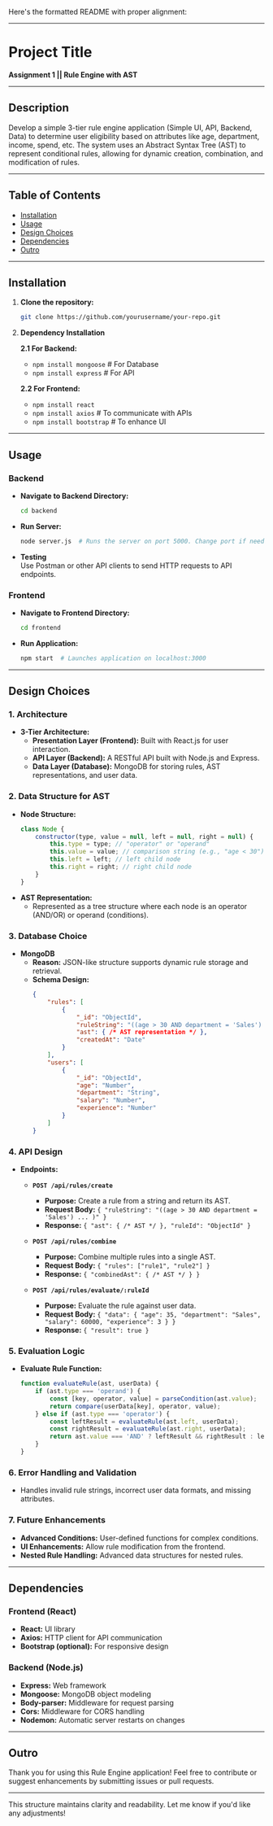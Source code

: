 Here's the formatted README with proper alignment:

---

# Project Title  
**Assignment 1 || Rule Engine with AST**

---

## Description
Develop a simple 3-tier rule engine application (Simple UI, API, Backend, Data) to determine user eligibility based on attributes like age, department, income, spend, etc. The system uses an Abstract Syntax Tree (AST) to represent conditional rules, allowing for dynamic creation, combination, and modification of rules.

---

## Table of Contents
- [Installation](#installation)
- [Usage](#usage)
- [Design Choices](#design-choices)
- [Dependencies](#dependencies)
- [Outro](#outro)

---

## Installation

1. **Clone the repository:**
   ```bash
   git clone https://github.com/yourusername/your-repo.git
   ```

2. **Dependency Installation**

    **2.1 For Backend:**
   - `npm install mongoose` # For Database  
   - `npm install express`  # For API  

    **2.2 For Frontend:**
   - `npm install react`
   - `npm install axios`  # To communicate with APIs
   - `npm install bootstrap` # To enhance UI  

---

## Usage

### Backend
   - **Navigate to Backend Directory:**
     ```bash
     cd backend
     ```
   - **Run Server:**
     ```bash
     node server.js  # Runs the server on port 5000. Change port if needed.
     ```
   - **Testing**  
     Use Postman or other API clients to send HTTP requests to API endpoints.

### Frontend
   - **Navigate to Frontend Directory:**
     ```bash
     cd frontend
     ```
   - **Run Application:**
     ```bash
     npm start  # Launches application on localhost:3000
     ```

---

## Design Choices

### 1. **Architecture**

   - **3-Tier Architecture:**
     - **Presentation Layer (Frontend):** Built with React.js for user interaction.
     - **API Layer (Backend):** A RESTful API built with Node.js and Express.
     - **Data Layer (Database):** MongoDB for storing rules, AST representations, and user data.

### 2. **Data Structure for AST**

   - **Node Structure:**
     ```javascript
     class Node {
         constructor(type, value = null, left = null, right = null) {
             this.type = type; // "operator" or "operand"
             this.value = value; // comparison string (e.g., "age < 30")
             this.left = left; // left child node
             this.right = right; // right child node
         }
     }
     ```
   - **AST Representation:**
     - Represented as a tree structure where each node is an operator (AND/OR) or operand (conditions).

### 3. **Database Choice**

   - **MongoDB**
     - **Reason:** JSON-like structure supports dynamic rule storage and retrieval.
     - **Schema Design:**
       ```json
       {
           "rules": [
               {
                   "_id": "ObjectId",
                   "ruleString": "((age > 30 AND department = 'Sales') OR (age < 25 AND department = 'Marketing')) AND (salary > 50000 OR experience > 5)",
                   "ast": { /* AST representation */ },
                   "createdAt": "Date"
               }
           ],
           "users": [
               {
                   "_id": "ObjectId",
                   "age": "Number",
                   "department": "String",
                   "salary": "Number",
                   "experience": "Number"
               }
           ]
       }
       ```

### 4. **API Design**

   - **Endpoints:**
     - **`POST /api/rules/create`**
       - **Purpose:** Create a rule from a string and return its AST.
       - **Request Body:** `{ "ruleString": "((age > 30 AND department = 'Sales') ... )" }`
       - **Response:** `{ "ast": { /* AST */ }, "ruleId": "ObjectId" }`

     - **`POST /api/rules/combine`**
       - **Purpose:** Combine multiple rules into a single AST.
       - **Request Body:** `{ "rules": ["rule1", "rule2"] }`
       - **Response:** `{ "combinedAst": { /* AST */ } }`

     - **`POST /api/rules/evaluate/:ruleId`**
       - **Purpose:** Evaluate the rule against user data.
       - **Request Body:** `{ "data": { "age": 35, "department": "Sales", "salary": 60000, "experience": 3 } }`
       - **Response:** `{ "result": true }`

### 5. **Evaluation Logic**

   - **Evaluate Rule Function:**
     ```javascript
     function evaluateRule(ast, userData) {
         if (ast.type === 'operand') {
             const [key, operator, value] = parseCondition(ast.value);
             return compare(userData[key], operator, value);
         } else if (ast.type === 'operator') {
             const leftResult = evaluateRule(ast.left, userData);
             const rightResult = evaluateRule(ast.right, userData);
             return ast.value === 'AND' ? leftResult && rightResult : leftResult || rightResult;
         }
     }
     ```

### 6. **Error Handling and Validation**

   - Handles invalid rule strings, incorrect user data formats, and missing attributes.

### 7. **Future Enhancements**

   - **Advanced Conditions:** User-defined functions for complex conditions.
   - **UI Enhancements:** Allow rule modification from the frontend.
   - **Nested Rule Handling:** Advanced data structures for nested rules.

---

## Dependencies

### Frontend (React)
   - **React:** UI library
   - **Axios:** HTTP client for API communication
   - **Bootstrap (optional):** For responsive design

### Backend (Node.js)
   - **Express:** Web framework
   - **Mongoose:** MongoDB object modeling
   - **Body-parser:** Middleware for request parsing
   - **Cors:** Middleware for CORS handling
   - **Nodemon:** Automatic server restarts on changes

---

## Outro

Thank you for using this Rule Engine application! Feel free to contribute or suggest enhancements by submitting issues or pull requests.

--- 

This structure maintains clarity and readability. Let me know if you'd like any adjustments!

